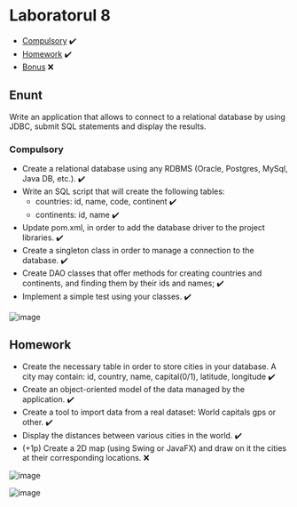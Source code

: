 # Laboratorul 8

 * [Compulsory](#Compulsory) :heavy_check_mark:
  * [Homework](#homework) :heavy_check_mark:
  * [Bonus](#bonus) ❌

## Enunt

Write an application that allows to connect to a relational database by using JDBC, submit SQL statements and display the results.

### Compulsory

* Create a relational database using any RDBMS (Oracle, Postgres, MySql, Java DB, etc.). :heavy_check_mark:
* Write an SQL script that will create the following tables:
    - countries: id, name, code, continent :heavy_check_mark:
    - continents: id, name :heavy_check_mark:
* Update pom.xml, in order to add the database driver to the project libraries. :heavy_check_mark:
* Create a singleton class in order to manage a connection to the database. :heavy_check_mark:
* Create DAO classes that offer methods for creating countries and continents, and finding them by their ids and names; :heavy_check_mark:
* Implement a simple test using your classes. :heavy_check_mark:

![image](https://user-images.githubusercontent.com/79217056/166845442-9c38b7f2-5662-4dd8-b447-fffa3e780020.png)

## Homework

* Create the necessary table in order to store cities in your database. A city may contain: id, country, name, capital(0/1), latitude, longitude :heavy_check_mark:
* Create an object-oriented model of the data managed by the application. :heavy_check_mark:
* Create a tool to import data from a real dataset: World capitals gps or other. :heavy_check_mark:
* Display the distances between various cities in the world. :heavy_check_mark:
* (+1p) Create a 2D map (using Swing or JavaFX) and draw on it the cities at their corresponding locations. ❌

![image](https://user-images.githubusercontent.com/79217056/166929459-ed3763fb-f525-4ddf-83d2-9811c314afdd.png)


![image](https://user-images.githubusercontent.com/79217056/166929531-626b467c-21e2-4ff9-a178-88c69e4c5f0e.png)



